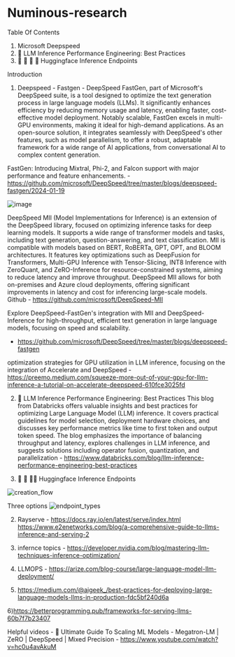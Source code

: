 # Numinous-research



Table Of Contents

1) Microsoft Deepspeed
2) 🚀 LLM Inference Performance Engineering: Best Practices
3) 🤗 🤗 🤗 🤗  Huggingface Inference Endpoints
   
Introduction
1) Deepspeed - 
  Fastgen - DeepSpeed FastGen, part of Microsoft's DeepSpeed suite, is a tool designed to optimize the text generation process in large language models (LLMs). It significantly enhances efficiency by reducing memory usage and latency, enabling faster, cost-effective model deployment. Notably scalable, FastGen excels in multi-GPU environments, making it ideal for high-demand applications. As an open-source solution, it integrates seamlessly with DeepSpeed's other features, such as model parallelism, to offer a robust, adaptable framework for a wide range of AI applications, from conversational AI to complex content generation.
  
  FastGen: Introducing Mixtral, Phi-2, and Falcon support with major performance and feature enhancements. - https://github.com/microsoft/DeepSpeed/tree/master/blogs/deepspeed-fastgen/2024-01-19
  
  ![image](https://github.com/MandilKarki/Numinous-research/assets/71919875/ffb5c871-1c6d-4508-9221-874bcdd51e6b)
  
  DeepSpeed MII (Model Implementations for Inference) is an extension of the DeepSpeed library, focused on optimizing inference tasks for deep learning models. It supports a wide range of transformer models and tasks, including text generation, question-answering, and text classification. MII is compatible with models based on BERT, RoBERTa, GPT, OPT, and BLOOM architectures. It features key optimizations such as DeepFusion for Transformers, Multi-GPU Inference with Tensor-Slicing, INT8 Inference with ZeroQuant, and ZeRO-Inference for resource-constrained systems, aiming to reduce latency and improve throughput. DeepSpeed MII allows for both on-premises and Azure cloud deployments, offering significant improvements in latency and cost for inferencing large-scale models. Github - https://github.com/microsoft/DeepSpeed-MII
  
  Explore DeepSpeed-FastGen's integration with MII and DeepSpeed-Inference for high-throughput, efficient text generation in large language models, focusing on speed and scalability. 
  - https://github.com/microsoft/DeepSpeed/tree/master/blogs/deepspeed-fastgen
  
  optimization strategies for GPU utilization in LLM inference, focusing on the integration of Accelerate and DeepSpeed - https://preemo.medium.com/squeeze-more-out-of-your-gpu-for-llm-inference-a-tutorial-on-accelerate-deepspeed-610fce3025fd

2) 🚀 LLM Inference Performance Engineering: Best Practices
    This blog from Databricks offers valuable insights and best practices for optimizing Large Language Model (LLM) inference. It covers practical guidelines for model selection, deployment hardware choices, and discusses key performance metrics like time to first token and output token speed. The blog emphasizes the importance of balancing throughput and latency, explores challenges in LLM inference, and suggests solutions including operator fusion, quantization, and parallelization - https://www.databricks.com/blog/llm-inference-performance-engineering-best-practices


3) 🤗 🤗 🤗🤗  Huggingface Inference Endpoints




![creation_flow](https://github.com/MandilKarki/Numinous-research/assets/71919875/5193d857-0e1c-4b83-8e03-894227489345)




Three options 
![endpoint_types](https://github.com/MandilKarki/Numinous-research/assets/71919875/f746d723-517c-43ab-99c1-6ae5c23a6f26)





   


2) Rayserve - https://docs.ray.io/en/latest/serve/index.html https://www.e2enetworks.com/blog/a-comprehensive-guide-to-llms-inference-and-serving-2

3) infernce topics - https://developer.nvidia.com/blog/mastering-llm-techniques-inference-optimization/




4) LLMOPS - https://arize.com/blog-course/large-language-model-llm-deployment/
5) https://medium.com/@aigeek_/best-practices-for-deploying-large-language-models-llms-in-production-fdc5bf240d6a


6)https://betterprogramming.pub/frameworks-for-serving-llms-60b7f7b23407





Helpful videos - 
📘 Ultimate Guide To Scaling ML Models - Megatron-LM | ZeRO | DeepSpeed | Mixed Precision - https://www.youtube.com/watch?v=hc0u4avAkuM

